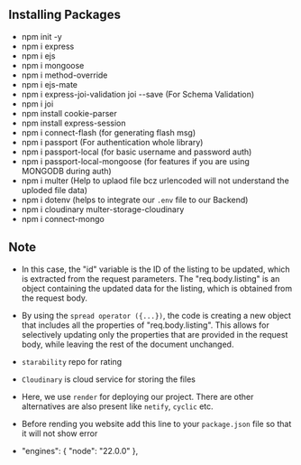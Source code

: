 ## Installing Packages
- npm init -y
- npm i express
- npm i ejs
- npm i mongoose
- npm i method-override
- npm i ejs-mate
- npm i express-joi-validation joi --save (For Schema Validation)
- npm i joi
- npm install cookie-parser
- npm install express-session
- npm i connect-flash (for generating flash msg)
- npm i passport (For authentication whole library)
- npm i passport-local (for basic username and password auth)
- npm i passport-local-mongoose (for features if you are using MONGODB during auth)
- npm i multer (Help to uplaod file bcz urlencoded will not understand the uploded file data)
- npm i dotenv (helps to integrate our `.env` file to our Backend)
- npm i cloudinary multer-storage-cloudinary
- npm i connect-mongo


## Note
- In this case, the "id" variable is the ID of the listing to be updated, which is extracted from the request parameters. The "req.body.listing" is an object containing the updated data for the listing, which is obtained from the request body.
- By using the `spread operator ({...})`, the code is creating a new object that includes all the properties of "req.body.listing". This allows for selectively updating only the properties that are provided in the request body, while leaving the rest of the document unchanged.

- `starability` repo for rating

- `Cloudinary` is cloud service for storing the files
 
- Here, we use `render` for deploying our project.  There are other alternatives are also present like `netify`, `cyclic` etc.

- Before rending you website add this line to your `package.json` file so that it will not show error
- "engines": {
    "node": "22.0.0"
  },